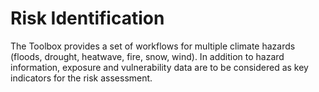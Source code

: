 Risk Identification
=======================

The Toolbox provides a set of workflows for multiple climate hazards (floods, drought, heatwave, fire, snow, wind). In addition to hazard information, exposure and vulnerability data are to be considered as key indicators for the risk assessment.